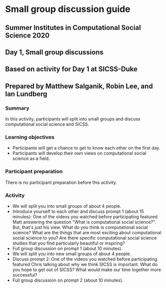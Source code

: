 # Small group discussion guide
## Summer Institutes in Computational Social Science 2020
## Day 1, Small group discussions
## Based on activity for Day 1 at SICSS-Duke
## Prepared by Matthew Salganik, Robin Lee, and Ian Lundberg

### Summary

In this activity, participants will split into small groups and discuss computational social science and SICSS.

### Learning objectives

- Participants will get a chance to get to know each other on the first day.
- Participants will develop their own views on computational social science as a field.

### Participant preparation

There is no participant preparation before this activity.

### Activity

- We will split you into small groups of about 4 people.
- Introduce yourself to each other and discuss prompt 1 (about 15 minutes): One of the videos you watched before participating featured Matt answering the question "What is computational social science?".  But, that's just his view.  What do you think is computational social science?  What are the things that are most exciting about computational social science to you? Are there specific computational social science studies that you find particularly beautiful or inspiring?
- Full group discussion on prompt 1 (about 10 minutes).
- We will split you into new small groups of about 4 people.
- Discuss prompt 2: One of the videos you watched before participating featured Chris talking about why we think SICSS is important. What do you hope to get out of SICSS? What would make our time together more successful?
- Full group discussion on prompt 2 (about 10 minutes).
